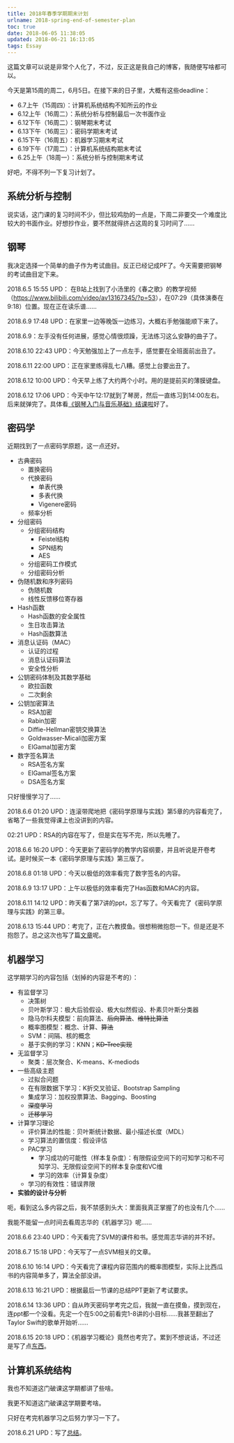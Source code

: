 ```yaml
---
title: 2018年春季学期期末计划
urlname: 2018-spring-end-of-semester-plan
toc: true
date: 2018-06-05 11:38:05
updated: 2018-06-21 16:13:05
tags: Essay
---
```


这篇文章可以说是非常个人化了，不过，反正这是我自己的博客，我随便写啥都可以。

今天是第15周的周二，6月5日。在接下来的日子里，大概有这些deadline：
* 6.7上午（15周四）：计算机系统结构不知所云的作业
* 6.12上午（16周二）：系统分析与控制最后一次书面作业
* 6.12下午（16周二）：钢琴期末考试
* 6.13下午（16周三）：密码学期末考试
* 6.15下午（16周五）：机器学习期末考试
* 6.19下午（17周二）：计算机系统结构期末考试
* 6.25上午（18周一）：系统分析与控制期末考试

好吧，不得不列一下复习计划了。

## 系统分析与控制

说实话，这门课的复习时间不少，但比较鸡肋的一点是，下周二非要交一个难度比较大的书面作业。好想抄作业，要不然就得挤占这周的复习时间了……

## 钢琴

我决定选择一个简单的曲子作为考试曲目。反正已经记成PF了。今天需要把钢琴的考试曲目定下来。

2018.6.5 15:55 UPD：
在B站上找到了小汤里的《春之歌》的教学视频（<https://www.bilibili.com/video/av13167345/?p=53>），在07:29（具体演奏在9:18）位置。现在正在读乐谱……

2018.6.9 17:48 UPD：在家里一边等晚饭一边练习，大概右手勉强能顺下来了。

2018.6.9：左手没有任何进展，感觉心情很烦躁，无法练习这么安静的曲子了。

2018.6.10 22:43 UPD：今天勉强加上了一点左手，感觉要在全班面前出丑了。

2018.6.11 22:00 UPD：正在家里练得乱七八糟。感觉上台要出丑了。

2018.6.12 10:00 UPD：今天早上练了大约两个小时。用的是提前买的薄膜键盘。

2018.6.12 17:06 UPD：今天中午12:17就到了琴房，然后一直练习到14:00左右。后来就弹完了。具体看[《钢琴入门与音乐基础》结课啦](/post/introduction-to-piano-and-music-theory-class-had-finished)好了。

## 密码学

近期找到了一点密码学原题，这一点还好。

<!--
* 古典密码
  * 包括谜机、置换密码、代换密码、仿射密码、维热纳尔密码等内容
  * 这些内容在做Homework1的时候我差不多学会了
* 分组密码
  * DES、AES、分组密码的工作模式、分组密码分析方法……
  * 这些内容在做Homework2的时候学习了一部分
* 伪随机数和序列密码
* Hash函数和消息认证码
* 公钥密码体制
  * RSA：数学知识、原理、素性检测、安全性分析
  * Diffe-Hellman密钥交换协议：数学知识、原理
  * Rabin密码体制：数学知识（二次剩余）、原理-->

* 古典密码
  * 置换密码
  * 代换密码
    * 单表代换
    * 多表代换
    * Vigenere密码
  * 频率分析
* 分组密码
  * 分组密码结构
    * Feistel结构
    * SPN结构
    * AES
  * 分组密码工作模式
  * 分组密码分析
* 伪随机数和序列密码
  * 伪随机数
  * 线性反馈移位寄存器
* Hash函数
  * Hash函数的安全属性
  * 生日攻击算法
  * Hash函数算法
* 消息认证码（MAC）
  * 认证的过程
  * 消息认证码算法
  * 安全性分析
* 公钥密码体制及其数学基础
  * 欧拉函数
  * 二次剩余
* 公钥加密算法
  * RSA加密
  * Rabin加密
  * Diffie-Hellman密钥交换算法
  * Goldwasser-Micali加密方案
  * ElGamal加密方案
* 数字签名算法
  * RSA签名方案
  * ElGamal签名方案
  * DSA签名方案

只好慢慢学习了……

2018.6.6 01:20 UPD：连滚带爬地把《密码学原理与实践》第5章的内容看完了，省略了一些我觉得课上也没讲到的内容。

02:21 UPD：RSA的内容在写了，但是实在写不完，所以先睡了。

2018.6.6 16:20 UPD：今天更新了密码学的教学内容纲要，并且听说是开卷考试。是时候买一本《密码学原理与实践》第三版了。

2018.6.8 01:18 UPD：今天以极低的效率看完了数字签名的内容。

2018.6.9 13:17 UPD：上午以极低的效率看完了Has函数和MAC的内容。

2018.6.11 14:12 UPD：昨天看了第7讲的ppt，忘了写了。今天看完了《密码学原理与实践》的第三章。

2018.6.13 15:44 UPD：考完了，正在六教摸鱼。很想稍微抱怨一下。但是还是不抱怨了。总之这次也写了篇[文章](/post/i-am-surprised-that-cryptography-had-finished)呢。

## 机器学习

这学期学习的内容包括（划掉的内容是不考的）：
* 有监督学习
  * 决策树
  * 贝叶斯学习：极大后验假设、极大似然假设、朴素贝叶斯分类器
  * 隐马尔科夫模型：前向算法、<del>后向算法</del>、<del>维特比算法</del>
  * 概率图模型：概念、计算、<del>算法</del>
  * SVM：间隔、核的概念
  * 基于实例的学习：KNN；<del>KD-Tree实现</del>
* 无监督学习
  * 聚类：层次聚合、K-means、K-mediods
* 一些高级主题
  * 过拟合问题
  * 在有限数据下学习：K折交叉验证、Bootstrap Sampling
  * 集成学习：加权投票算法、Bagging、Boosting
  * <del>深度学习</del>
  * <del>迁移学习</del>
* 计算学习理论
  * 评价算法的性能：贝叶斯统计数据、最小描述长度（MDL）
  * 学习算法的置信度：假设评估
  * PAC学习
    * 学习成功的可能性（样本复杂度）：有限假设空间下的可知学习和不可知学习、无限假设空间下的样本复杂度和VC维
    * 学习的效率（计算复杂度）
  * 学习的有效性：错误界限
* **实验的设计与分析**

呃，看到这么多内容之后，我不禁感到头大：里面我真正掌握了的也没有几个……

我能不能留一点时间去看周志华的《机器学习》呢……

2018.6.6 23:40 UPD：今天看完了SVM的课件和书。感觉周志华讲的并不好。

2018.6.7 15:18 UPD：今天写了一点SVM相关的文章。

2018.6.10 16:14 UPD：今天看完了课程内容范围内的概率图模型，实际上比西瓜书的内容简单多了，算法全部没讲。

2018.6.13 16:21 UPD：根据最后一节课的总结PPT更新了考试要求。

2018.6.14 13:36 UPD：自从昨天密码学考完之后，我就一直在摸鱼，摸到现在，连ppt都一个没看。先定一个在5:00之前看完1-8讲的小目标……我甚至翻出了Taylor Swift的歌单开始听……

2018.6.15 20:18 UPD：《机器学习概论》竟然也考完了。累到不想说话，不过还是写了点[东西](/post/in-remembrance-of-an-introduction-to-machine-learning-final-exam)。

## 计算机系统结构

我也不知道这门破课这学期都讲了些啥。

我更不知道这门破课这学期要考啥。

只好在考完机器学习之后努力学习一下了。

2018.6.21 UPD：写了[总结](/post/a-late-computer-architecture-summary)。
